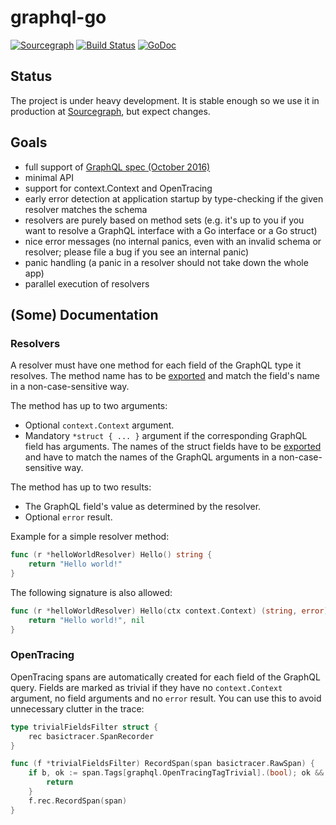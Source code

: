 # graphql-go

[![Sourcegraph](https://sourcegraph.com/github.com/trihatmaja/graphql-go/-/badge.svg)](https://sourcegraph.com/github.com/trihatmaja/graphql-go?badge)
[![Build Status](https://semaphoreci.com/api/v1/trihatmaja/graphql-go/branches/master/badge.svg)](https://semaphoreci.com/trihatmaja/graphql-go)
[![GoDoc](https://godoc.org/github.com/trihatmaja/graphql-go?status.svg)](https://godoc.org/github.com/trihatmaja/graphql-go)

## Status

The project is under heavy development. It is stable enough so we use it in production at [Sourcegraph](https://sourcegraph.com), but expect changes.

## Goals

* full support of [GraphQL spec (October 2016)](https://facebook.github.io/graphql/)
* minimal API
* support for context.Context and OpenTracing
* early error detection at application startup by type-checking if the given resolver matches the schema 
* resolvers are purely based on method sets (e.g. it's up to you if you want to resolve a GraphQL interface with a Go interface or a Go struct)
* nice error messages (no internal panics, even with an invalid schema or resolver; please file a bug if you see an internal panic)
* panic handling (a panic in a resolver should not take down the whole app)
* parallel execution of resolvers

## (Some) Documentation

### Resolvers

A resolver must have one method for each field of the GraphQL type it resolves. The method name has to be [exported](https://golang.org/ref/spec#Exported_identifiers) and match the field's name in a non-case-sensitive way.

The method has up to two arguments:

- Optional `context.Context` argument.
- Mandatory `*struct { ... }` argument if the corresponding GraphQL field has arguments. The names of the struct fields have to be [exported](https://golang.org/ref/spec#Exported_identifiers) and have to match the names of the GraphQL arguments in a non-case-sensitive way.

The method has up to two results:

- The GraphQL field's value as determined by the resolver.
- Optional `error` result.

Example for a simple resolver method:

```go
func (r *helloWorldResolver) Hello() string {
	return "Hello world!"
}
```

The following signature is also allowed:

```go
func (r *helloWorldResolver) Hello(ctx context.Context) (string, error) {
	return "Hello world!", nil
}
```

### OpenTracing

OpenTracing spans are automatically created for each field of the GraphQL query. Fields are marked as trivial if they have no `context.Context` argument, no field arguments and no `error` result. You can use this to avoid unnecessary clutter in the trace:

```go
type trivialFieldsFilter struct {
	rec basictracer.SpanRecorder
}

func (f *trivialFieldsFilter) RecordSpan(span basictracer.RawSpan) {
	if b, ok := span.Tags[graphql.OpenTracingTagTrivial].(bool); ok && b {
		return
	}
	f.rec.RecordSpan(span)
}
```
